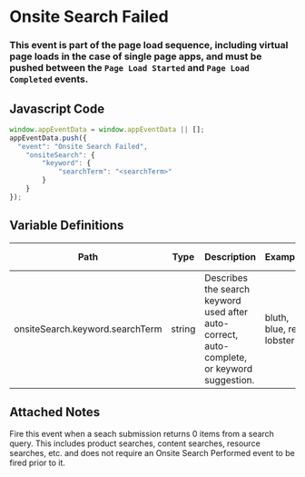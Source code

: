# Onsite Search Failed

### This event is part of the page load sequence, including virtual page loads in the case of single page apps, and must be pushed between the `Page Load Started` and `Page Load Completed` events.

## Javascript Code
```js
window.appEventData = window.appEventData || [];
appEventData.push({
  "event": "Onsite Search Failed",
    "onsiteSearch": {
        "keyword": {
            "searchTerm": "<searchTerm>"
        }
    }
});
```

## Variable Definitions

|Path|Type|Description|Example|Pattern|Min Length|Max Length|Minimum|Maximum|Multiple Of|
| --- | --- | --- | --- | --- | --- | --- | --- | --- | --- |
|onsiteSearch.keyword.searchTerm|string|Describes the search keyword used after auto-correct, auto-complete, or keyword suggestion. |bluth, blue, red lobster|||||||

## Attached Notes

<p>Fire this event when a seach submission returns 0 items from a search query. This includes product searches, content searches, resource searches, etc. and does not require an Onsite Search Performed event to be fired prior to it.</p>
